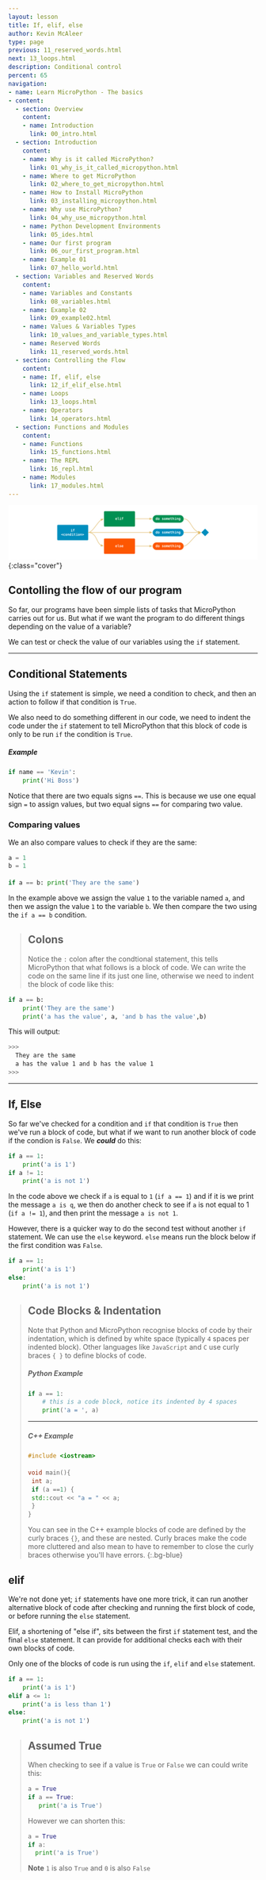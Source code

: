 ```yaml
---
layout: lesson
title: If, elif, else
author: Kevin McAleer
type: page
previous: 11_reserved_words.html
next: 13_loops.html
description: Conditional control
percent: 65
navigation:
- name: Learn MicroPython - The basics
- content:
  - section: Overview
    content:
    - name: Introduction
      link: 00_intro.html
  - section: Introduction
    content:
    - name: Why is it called MicroPython?
      link: 01_why_is_it_called_micropython.html
    - name: Where to get MicroPython
      link: 02_where_to_get_micropython.html
    - name: How to Install MicroPython
      link: 03_installing_micropython.html
    - name: Why use MicroPython?
      link: 04_why_use_micropython.html
    - name: Python Development Environments
      link: 05_ides.html
    - name: Our first program
      link: 06_our_first_program.html
    - name: Example 01
      link: 07_hello_world.html
  - section: Variables and Reserved Words
    content:
    - name: Variables and Constants
      link: 08_variables.html
    - name: Example 02
      link: 09_example02.html
    - name: Values & Variables Types
      link: 10_values_and_variable_types.html
    - name: Reserved Words
      link: 11_reserved_words.html
  - section: Controlling the Flow
    content:
    - name: If, elif, else
      link: 12_if_elif_else.html
    - name: Loops
      link: 13_loops.html
    - name: Operators
      link: 14_operators.html
  - section: Functions and Modules
    content:
    - name: Functions
      link: 15_functions.html
    - name: The REPL
      link: 16_repl.html
    - name: Modules
      link: 17_modules.html
---
```



![If Else Finally Diagram](assets/if_elif_else.jpg){:class="cover"}

## Contolling the flow of our program

So far, our programs have been simple lists of tasks that MicroPython carries out for us. But what if we want the program to do different things depending on the value of a variable?

We can test or check the value of our variables using the `if` statement.

---

## Conditional Statements

Using the `if` statement is simple, we need a condition to check, and then an action to follow if that condition is `True`.

We also need to do something different in our code, we need to indent the code under the `if` statement to tell MicroPython that this block of code is only to be run `if` the condition is `True`.

##### Example

```python
if name == 'Kevin':
    print('Hi Boss')
```

Notice that there are two equals signs `==`. This is because we use one equal sign `=` to assign values, but two equal signs `==` for comparing two value.

### Comparing values

We an also compare values to check if they are the same:

```python
a = 1
b = 1

if a == b: print('They are the same')
```

In the example above we assign the value `1` to the variable named `a`, and then we assign the value `1` to the variable `b`. We then compare the two using the `if a == b` condition. 

> ## Colons
>
> Notice the `:` colon after the condtional statement, this tells MicroPython that what follows is a
> block of code. We can write the code on the same line if its just one line, otherwise we need to
> indent the block of code like this:

```python
if a == b: 
    print('They are the same')
    print('a has the value', a, 'and b has the value',b)
```

This will output:

```bash
>>>
  They are the same
  a has the value 1 and b has the value 1
>>>
```

---

## If, Else

So far we've checked for a condition and `if` that condition is `True` then we've run a block of code, but what if we want to run another block of code if the condion is `False`. We ***could*** do this:

```python
if a == 1:
    print('a is 1')
if a != 1:
    print('a is not 1')
```

In the code above we check if `a` is equal to `1` (`if a == 1`) and if it is we print the message `a is q`, we then do another check to see if `a` is not equal to 1 (`if a != 1`), and then print the message `a is not 1`.

However, there is a quicker way to do the second test without another `if` statement. We can use the `else` keyword. `else` means run the block below if the first condition was `False`.

```python
if a == 1:
    print('a is 1')
else:
    print('a is not 1')
```

> ## Code Blocks & Indentation
>
> Note that Python and MicroPython recognise blocks of code by their indentation, which is defined by white space (typically `4` spaces per indented block).
> Other languages like `JavaScript` and `C` use curly braces `{ }` to define blocks of code.
>
> ##### Python Example
>
> ```python
> if a == 1:
>     # this is a code block, notice its indented by 4 spaces
>     print('a = ', a)
> ```
>
> ---
>
> ##### C++ Example
>
> ```c++
> #include <iostream>
>
> void main(){
>  int a;
>  if (a ==1) {
>  std::cout << "a = " << a;
>  }
> }
> ```
>
> You can see in the C++ example blocks of code are defined by the curly braces `{}`, and these are
> nested. Curly braces make the code more cluttered and also mean to have to remember to close the curly braces otherwise you'll have errors.
{:.bg-blue}

## elif

We're not done yet; `if` statements have one more trick, it can run another alternative block of code after checking and running the first block of code, or before running the `else` statement.

Elif, a shortening of "else if", sits between the first `if` statement test, and the final `else` statement. It can provide for additional checks each with their own blocks of code.

Only one of the blocks of code is run using the `if`, `elif` and `else` statement.

```python
if a == 1:
    print('a is 1')
elif a <= 1:
    print('a is less than 1')
else:
    print('a is not 1')
```

> ## Assumed True
>
> When checking to see if a value is `True` or `False` we can could write this:
>
> ```python
> a = True
> if a == True:
>    print('a is True')
> ```
>
> However we can shorten this:
>
> ```python
> a = True
> if a:
>   print('a is True')
> ```
>
> **Note** `1` is also `True` and `0` is also `False`
>